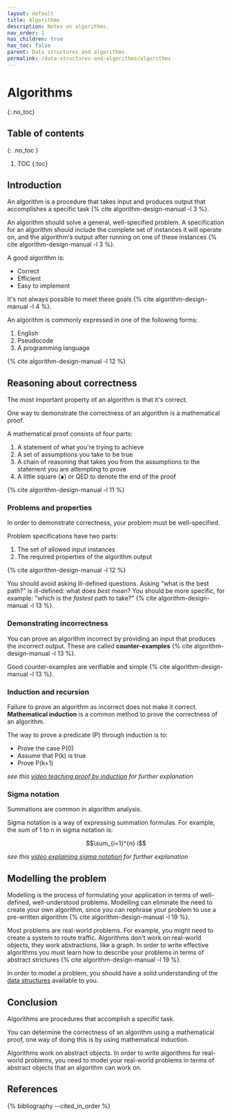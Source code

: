 ```yaml
---
layout: default
title: Algorithms
description: Notes on algorithms.
nav_order: 1
has_children: true
has_toc: false
parent: Data structures and algorithms
permalink: /data-structures-and-algorithms/algorithms
---
```


<!-- prettier-ignore-start -->

# Algorithms
{:.no_toc}

## Table of contents
{: .no_toc }

1. TOC
{:toc}

<!-- prettier-ignore-end -->

## Introduction

An algorithm is a procedure that takes input and produces output that accomplishes a specific task {% cite algorithm-design-manual -l 3 %}.

An algorithm should solve a general, well-specified problem. A specification for an algorithm should include the complete set of instances it will operate on, and the algorithm's output after running on one of these instances {% cite algorithm-design-manual -l 3 %}.

A good algorithm is:

- Correct
- Efficient
- Easy to implement

It's not always possible to meet these goals {% cite algorithm-design-manual -l 4 %}.

An algorithm is commonly expressed in one of the following forms:

1. English
2. Pseudocode
3. A programming language

{% cite algorithm-design-manual -l 12 %}

## Reasoning about correctness

The most important property of an algorithm is that it's correct.

One way to demonstrate the correctness of an algorithm is a mathematical proof.

A mathematical proof consists of four parts:

1. A statement of what you're trying to achieve
2. A set of assumptions you take to be true
3. A chain of reasoning that takes you from the assumptions to the statement you are attempting to prove
4. A little square (∎) or QED to denote the end of the proof

{% cite algorithm-design-manual -l 11 %}

### Problems and properties

In order to demonstrate correctness, your problem must be well-specified.

Problem specifications have two parts:

1. The set of allowed input instances
2. The required properties of the algorithm output

{% cite algorithm-design-manual -l 12 %}

You should avoid asking ill-defined questions. Asking "what is the best path?" is ill-defined: what does _best_ mean? You should be more specific, for example: "which is the _fastest_ path to take?" {% cite algorithm-design-manual -l 13 %}.

### Demonstrating incorrectness

You can prove an algorithm incorrect by providing an input that produces the incorrect output. These are called **counter-examples** {% cite algorithm-design-manual -l 13 %}.

Good counter-examples are verifiable and simple {% cite algorithm-design-manual -l 13 %}.

### Induction and recursion

Failure to prove an algorithm as incorrect does not make it correct. **Mathematical induction** is a common method to prove the correctness of an algorithm.

The way to prove a predicate (P) through induction is to:

- Prove the case P(0)
- Assume that P(k) is true
- Prove P(k+1)

_see this [video teaching proof by induction](https://www.youtube.com/watch?v=wblW_M_HVQ8) for further explanation_

### Sigma notation

Summations are common in algorithm analysis.

Sigma notation is a way of expressing summation formulas. For example, the sum of 1 to n in sigma notation is:

$$\sum_{i=1}^{n} i$$

_see this [video explaining sigma notation](https://www.youtube.com/watch?v=5jwXThH6fg4) for further explanation_

## Modelling the problem

Modelling is the process of formulating your application in terms of well-defined, well-understood problems. Modelling can eliminate the need to create your own algorithm, since you can rephrase your problem to use a pre-written algorithm {% cite algorithm-design-manual -l 19 %}.

Most problems are real-world problems. For example, you might need to create a system to route traffic. Algorithms don't work on real-world objects, they work abstractions, like a graph. In order to write effective algorithms you must learn how to describe your problems in terms of abstract strictures {% cite algorithm-design-manual -l 19 %}.

In order to model a problem, you should have a solid understanding of the [data structures](../data-structures-and-algorithms/data-structures.md) available to you.

## Conclusion

Algorithms are procedures that accomplish a specific task.

You can determine the correctness of an algorithm using a mathematical proof, one way of doing this is by using mathematical induction.

Algorithms work on abstract objects. In order to write algorithms for real-world problems, you need to model your real-world problems in terms of abstract objects that an algorithm can work on.

## References

{% bibliography --cited_in_order %}

